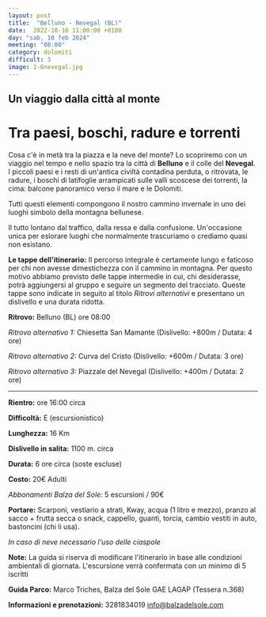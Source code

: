 ```yaml
---
layout: post
title:  "Belluno - Nevegal (BL)"
date:  2022-10-10 11:00:00 +0100
day: "sab, 10 feb 2024"
meeting: "08:00"
category: dolomiti 
difficult: 3
image: 1-6nevegal.jpg
---
```


## Un viaggio dalla città al monte
# Tra paesi, boschi, radure e torrenti 

Cosa c'è in metà tra la piazza e la neve del monte? Lo scopriremo con un viaggio nel tempo e nello spazio tra la città di **Belluno** e il colle del **Nevegal**.
I piccoli paesi e i resti di un'antica civiltà contadina perduta, o ritrovata, le radure, i boschi di latifoglie arrampicati sulle valli scoscese dei torrenti, la cima: balcone panoramico verso il mare e le Dolomiti.

Tutti questi elementi compongono il nostro cammino invernale in uno dei luoghi simbolo della montagna bellunese.

Il tutto lontano dal traffico, dalla ressa e dalla confusione. Un'occasione unica per eslorare luoghi che normalmente trascuriamo o crediamo quasi non esistano.

**Le tappe dell'itinerario:** Il percorso integrale è certamente lungo e faticoso per chi non avesse dimestichezza con il cammino in montagna. Per questo motivo abbiamo previsto delle tappe intermedie in cui, chi desiderasse, potrà aggiungersi al gruppo e seguire un segmento del tracciato.
Queste tappe sono indicate in seguito al titolo *Ritrovi alternativi* e presentano un dislivello e una durata ridotta.

**Ritrovo:** Belluno (BL) ore 08:00

*Ritrovo alternativo 1:* Chiesetta San Mamante      (Dislivello: +800m / Dutata: 4 ore)

*Ritrovo alternativo 2:* Curva del Cristo           (Dislivello: +600m / Dutata: 3 ore)

*Ritrovo alternativo 3:* Piazzale del Nevegal       (Dislivello: +400m / Dutata: 2 ore)

***

**Rientro:** ore 16:00 circa 

**Difficoltà:** E (escursionistico)

**Lunghezza:** 16 Km

**Dislivello in salita:**  1100 m. circa

**Durata:** 6 ore circa (soste escluse)

**Costo:** 20€ Adulti

*Abbonamenti Balza del Sole:* 5 escursioni / 90€

**Portare:** Scarponi, vestiario a strati, Kway, acqua (1 litro e mezzo), pranzo al sacco + frutta secca o snack, cappello, guanti, torcia, cambio vestiti in auto, bastoncini (chi li usa). 

*In caso di neve necessario l'uso delle ciaspole*

**Note:** La guida si riserva di modificare l'itinerario in base alle condizioni ambientali di giornata. L'escursione verrà confermata con un minimo di 5 iscritti

**Guida Parco:** Marco Triches, Balza del Sole GAE LAGAP (Tessera n.368)

**Informazioni e prenotazioni:** 3281834019 info@balzadelsole.com 
